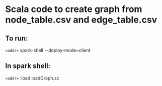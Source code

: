 # Scala code to create graph from node_table.csv and edge_table.csv
## To run:

`<addr>` spark-shell --deploy-mode=client

## In spark shell:

`<addr>` :load loadGraph.sc
